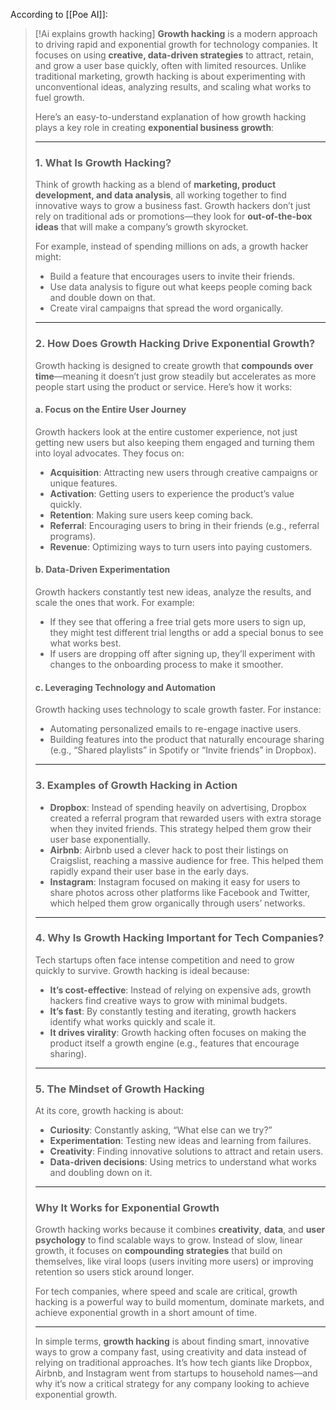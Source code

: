 
According to [[Poe AI]]:

> [!Ai explains growth hacking]
> **Growth hacking** is a modern approach to driving rapid and exponential growth for technology companies. It focuses on using **creative, data-driven strategies** to attract, retain, and grow a user base quickly, often with limited resources. Unlike traditional marketing, growth hacking is about experimenting with unconventional ideas, analyzing results, and scaling what works to fuel growth.
> 
> Here’s an easy-to-understand explanation of how growth hacking plays a key role in creating **exponential business growth**:
> 
> ---
> 
> ### **1. What Is Growth Hacking?**
> 
> Think of growth hacking as a blend of **marketing, product development, and data analysis**, all working together to find innovative ways to grow a business fast. Growth hackers don’t just rely on traditional ads or promotions—they look for **out-of-the-box ideas** that will make a company’s growth skyrocket.
> 
> For example, instead of spending millions on ads, a growth hacker might:
> 
> - Build a feature that encourages users to invite their friends.
> - Use data analysis to figure out what keeps people coming back and double down on that.
> - Create viral campaigns that spread the word organically.
> 
> ---
> 
> ### **2. How Does Growth Hacking Drive Exponential Growth?**
> 
> Growth hacking is designed to create growth that **compounds over time**—meaning it doesn’t just grow steadily but accelerates as more people start using the product or service. Here’s how it works:
> 
> #### **a. Focus on the Entire User Journey**
> 
> Growth hackers look at the entire customer experience, not just getting new users but also keeping them engaged and turning them into loyal advocates. They focus on:
> 
> - **Acquisition**: Attracting new users through creative campaigns or unique features.
> - **Activation**: Getting users to experience the product’s value quickly.
> - **Retention**: Making sure users keep coming back.
> - **Referral**: Encouraging users to bring in their friends (e.g., referral programs).
> - **Revenue**: Optimizing ways to turn users into paying customers.
> 
> #### **b. Data-Driven Experimentation**
> 
> Growth hackers constantly test new ideas, analyze the results, and scale the ones that work. For example:
> 
> - If they see that offering a free trial gets more users to sign up, they might test different trial lengths or add a special bonus to see what works best.
> - If users are dropping off after signing up, they’ll experiment with changes to the onboarding process to make it smoother.
> 
> #### **c. Leveraging Technology and Automation**
> 
> Growth hacking uses technology to scale growth faster. For instance:
> 
> - Automating personalized emails to re-engage inactive users.
> - Building features into the product that naturally encourage sharing (e.g., “Shared playlists” in Spotify or “Invite friends” in Dropbox).
> 
> ---
> 
> ### **3. Examples of Growth Hacking in Action**
> 
> - **Dropbox**: Instead of spending heavily on advertising, Dropbox created a referral program that rewarded users with extra storage when they invited friends. This strategy helped them grow their user base exponentially.
> - **Airbnb**: Airbnb used a clever hack to post their listings on Craigslist, reaching a massive audience for free. This helped them rapidly expand their user base in the early days.
> - **Instagram**: Instagram focused on making it easy for users to share photos across other platforms like Facebook and Twitter, which helped them grow organically through users’ networks.
> 
> ---
> 
> ### **4. Why Is Growth Hacking Important for Tech Companies?**
> 
> Tech startups often face intense competition and need to grow quickly to survive. Growth hacking is ideal because:
> 
> - **It’s cost-effective**: Instead of relying on expensive ads, growth hackers find creative ways to grow with minimal budgets.
> - **It’s fast**: By constantly testing and iterating, growth hackers identify what works quickly and scale it.
> - **It drives virality**: Growth hacking often focuses on making the product itself a growth engine (e.g., features that encourage sharing).
> 
> ---
> 
> ### **5. The Mindset of Growth Hacking**
> 
> At its core, growth hacking is about:
> 
> - **Curiosity**: Constantly asking, “What else can we try?”
> - **Experimentation**: Testing new ideas and learning from failures.
> - **Creativity**: Finding innovative solutions to attract and retain users.
> - **Data-driven decisions**: Using metrics to understand what works and doubling down on it.
> 
> ---
> 
> ### **Why It Works for Exponential Growth**
> 
> Growth hacking works because it combines **creativity**, **data**, and **user psychology** to find scalable ways to grow. Instead of slow, linear growth, it focuses on **compounding strategies** that build on themselves, like viral loops (users inviting more users) or improving retention so users stick around longer.
> 
> For tech companies, where speed and scale are critical, growth hacking is a powerful way to build momentum, dominate markets, and achieve exponential growth in a short amount of time.
> 
> ---
> 
> In simple terms, **growth hacking** is about finding smart, innovative ways to grow a company fast, using creativity and data instead of relying on traditional approaches. It’s how tech giants like Dropbox, Airbnb, and Instagram went from startups to household names—and why it’s now a critical strategy for any company looking to achieve exponential growth.